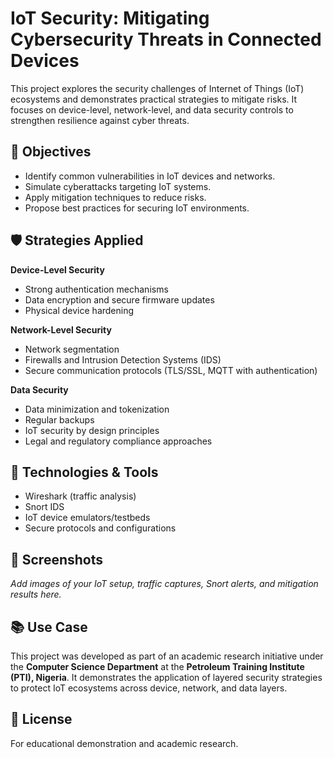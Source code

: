 # IoT Security: Mitigating Cybersecurity Threats in Connected Devices

This project explores the security challenges of Internet of Things (IoT) ecosystems and demonstrates practical strategies to mitigate risks. It focuses on device-level, network-level, and data security controls to strengthen resilience against cyber threats.

## 🎯 Objectives
- Identify common vulnerabilities in IoT devices and networks.  
- Simulate cyberattacks targeting IoT systems.  
- Apply mitigation techniques to reduce risks.  
- Propose best practices for securing IoT environments.  

## 🛡️ Strategies Applied
**Device-Level Security**  
- Strong authentication mechanisms  
- Data encryption and secure firmware updates  
- Physical device hardening  

**Network-Level Security**  
- Network segmentation  
- Firewalls and Intrusion Detection Systems (IDS)  
- Secure communication protocols (TLS/SSL, MQTT with authentication)  

**Data Security**  
- Data minimization and tokenization  
- Regular backups  
- IoT security by design principles  
- Legal and regulatory compliance approaches  

## 🔧 Technologies & Tools
- Wireshark (traffic analysis)  
- Snort IDS  
- IoT device emulators/testbeds  
- Secure protocols and configurations  

## 📸 Screenshots
_Add images of your IoT setup, traffic captures, Snort alerts, and mitigation results here._  

## 📚 Use Case
This project was developed as part of an academic research initiative under the **Computer Science Department** at the **Petroleum Training Institute (PTI), Nigeria**. It demonstrates the application of layered security strategies to protect IoT ecosystems across device, network, and data layers.

## 📄 License
For educational demonstration and academic research.
